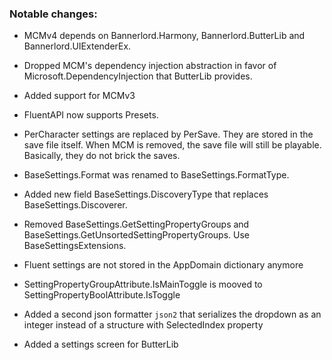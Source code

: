 ### Notable changes:
* MCMv4 depends on Bannerlord.Harmony, Bannerlord.ButterLib and Bannerlord.UIExtenderEx.
* Dropped MCM's dependency injection abstraction in favor of Microsoft.DependencyInjection that ButterLib provides.
* Added support for MCMv3


* FluentAPI now supports Presets.
* PerCharacter settings are replaced by PerSave. They are stored in the save file itself. When MCM is removed, the save file will still be playable. Basically, they do not brick the saves.
* BaseSettings.Format was renamed to BaseSettings.FormatType.
* Added new field BaseSettings.DiscoveryType that replaces BaseSettings.Discoverer.
* Removed BaseSettings.GetSettingPropertyGroups and BaseSettings.GetUnsortedSettingPropertyGroups. Use BaseSettingsExtensions.
* Fluent settings are not stored in the AppDomain dictionary anymore

* SettingPropertyGroupAttribute.IsMainToggle is mooved to SettingPropertyBoolAttribute.IsToggle

* Added a second json formatter `json2` that serializes the dropdown as an integer instead of a structure with SelectedIndex property

* Added a settings screen for ButterLib